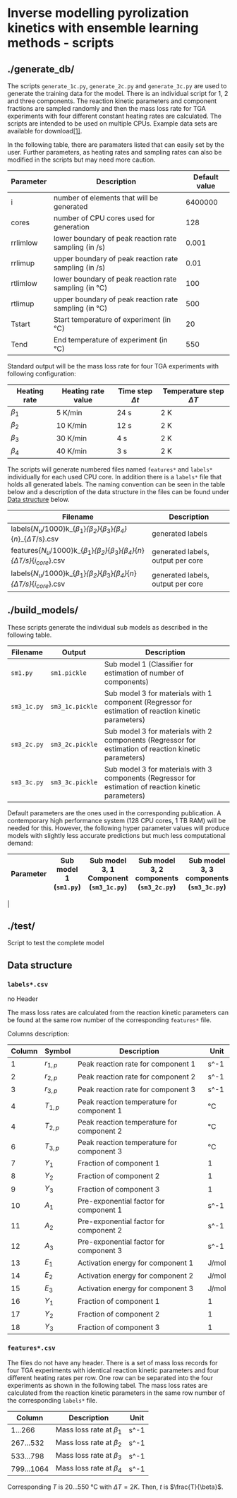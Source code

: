 # Inverse modelling pyrolization kinetics with ensemble learning methods - scripts
## ./generate_db/

The scripts `generate_1c.py`, `generate_2c.py` and `generate_3c.py` are used to generate the training data for the model. There is an individual script for 1, 2 and three components. The reaction kinetic parameters and component fractions are sampled randomly and then the mass loss rate for TGA experiments with four different constant heating rates are calculated. The scripts are intended to be used on multiple CPUs. Example data sets are available for download[[1]](1).

In the following table, there are paramaters listed that can easily set by the user. Further parameters, as heating rates and sampling rates can also be modified in the scripts but may need more caution.

|Parameter|Description|Default value|
|---------|------------------------------------------------------|----------|
| i		  |number of elements that will be generated             | 6400000  |
| cores   |number of CPU cores used for generation                   | 128      |
| rrlimlow|lower boundary of peak reaction rate sampling (in /s) | 0.001    |
| rrlimup |upper boundary of peak reaction rate sampling (in /s) | 0.01     |
| rtlimlow|lower boundary of peak reaction rate sampling (in °C) | 100      |
| rtlimup |upper boundary of peak reaction rate sampling (in °C) | 500      |
| Tstart  |Start temperature of experiment (in °C)               |  20      |
| Tend    |End temperature of experiment (in °C)                 | 550      |

Standard output will be the mass loss rate for four TGA experiments with following configuration:

|Heating rate|Heating rate value|Time step $\Delta t$|Temperature step $\Delta T$|
|------|------------|---------|----------------|
|$\beta_1$     | 5 K/min	| 24 s	  | 2 K			   |
|$\beta_2$	   |10 K/min	| 12 s	  | 2 K			   |
|$\beta_3$	   |30 K/min    |  4 s    | 2 K			   |
|$\beta_4$     |40 K/min    |  3 s	  | 2 K			   |

The scripts will generate numbered files named `features*` and `labels*` individually for each used CPU core. In addition there is a `labels*` file that holds all generated labels. The naming convention can be seen in the table below and a description of the data structure in the files can be found under [Data structure](#data-structure) below.

|Filename | Description |
|---------|-------------|
|labels{$N_u$/1000}k_{$\beta_1$}_{$\beta_2$}_{$\beta_3$}_{$\beta_4$}_{$n$}_{$\Delta T$/s}.csv 				|generated labels  |
|features{$N_u$/1000}k_{$\beta_1$}_{$\beta_2$}_{$\beta_3$}_{$\beta_4$}_{$n$}_{$\Delta T$/s}_{$i_{core}$}.csv |generated labels, output per core |
|labels{$N_u$/1000}k_{$\beta_1$}_{$\beta_2$}_{$\beta_3$}_{$\beta_4$}_{$n$}_{$\Delta T$/s}_{$i_{core}$}.csv 	|generated labels, output per core  |

## ./build_models/

These scripts generate the individual sub models as described in the following table.

|Filename   |Output               | Description          |
|-----------|---------------------|----------------------|
|`sm1.py`   |`sm1.pickle`    | Sub model 1 (Classifier for estimation of number of components)|
|`sm3_1c.py`|`sm3_1c.pickle`| Sub model 3 for materials with 1 component (Regressor for estimation of reaction kinetic parameters)|
|`sm3_2c.py`|`sm3_2c.pickle`| Sub model 3 for materials with 2 components (Regressor for estimation of reaction kinetic parameters)|
|`sm3_3c.py`|`sm3_3c.pickle`| Sub model 3 for materials with 3 components (Regressor for estimation of reaction kinetic parameters)|

Default parameters are the ones used in the corresponding publication. A contemporary high performance system (128 CPU cores, 1 TB RAM) will be needed for this. However, the following hyper parameter values will produce models with slightly less accurate predictions but much less computational demand:

|Parameter | Sub model 1 (`sm1.py`) | Sub model 3, 1 Component (`sm3_1c.py`) | Sub model 3, 2 components (`sm3_2c.py`)|Sub model 3, 3 components (`sm3_3c.py`)|
|---|---|---|---|---|
|

## ./test/

Script to test the complete model

## <a name="data-structure"></a> Data structure

### `labels*.csv`

no Header

The mass loss rates are calculated from the reaction kinetic parameters can be found at the same row number of the corresponding `features*` file.

Columns description:

|Column|Symbol|Description|Unit|
|------|------|-----------|----|
| 1|$r_{1,p}$ |Peak reaction rate for component 1 			| s^-1 |
| 2|$r_{2,p}$ |Peak reaction rate for component 2 			| s^-1 |
| 3|$r_{3,p}$ |Peak reaction rate for component 3 			| s^-1 |
| 4|$T_{1,p}$ |Peak reaction temperature for component 1 		| °C   |
| 4|$T_{2,p}$  |Peak reaction temperature for component 2 		| °C   |
| 6|$T_{3,p}$  |Peak reaction temperature for component 3 		| °C   |
| 7|$Y_1$|Fraction of component 1						| 1	   |
| 8|$Y_2$|Fraction of component 2						| 1	   |
| 9|$Y_3$|Fraction of component 3						| 1	   |
|10|$A_1$|Pre-exponential factor for component 1			| s^-1 |
|11|$A_2$| Pre-exponential factor for component 2			| s^-1 |
|12|$A_3$| Pre-exponential factor for component 3			| s^-1 |
|13|$E_1$| Activation energy for component 1				| J/mol|
|14|$E_2$| Activation energy for component 2				| J/mol|
|15|$E_3$| Activation energy for component 3				| J/mol|
|16|$Y_1$| Fraction of component 1						| 1	   |
|17|$Y_2$| Fraction of component 2						| 1	   |
|18|$Y_3$| Fraction of component 3						| 1	   |

### `features*.csv`

The files do not have any header. There is a set of mass loss records for four TGA experiments with identical reaction kinetic parameters and four different heating rates per row. One row can be separated into the four experiments as shown in the following tabel. The mass loss rates are calculated from the reaction kinetic parameters in the same row number of the corresponding `labels*` file.

|Column|Description|Unit|
|------|-----------|----|
| 	1...266| Mass loss rate at $\beta_1$ 			| s^-1 |
| 267...532| Mass loss rate at $\beta_2$ 			| s^-1 | 
| 533...798| Mass loss rate at $\beta_3$ 			| s^-1 |
| 799...1064| Mass loss rate at $\beta_4$ 			| s^-1 |

Corresponding $T$ is 20...550 °C with $\Delta T=2K$. Then, $t$ is $\frac{T}{\beta}$.